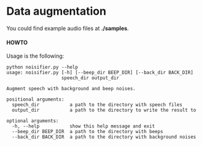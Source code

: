 # Data augmentation

You could find example audio files at **./samples**. 


#### HOWTO
Usage is the following:

```
python noisifier.py --help
usage: noisifier.py [-h] [--beep_dir BEEP_DIR] [--back_dir BACK_DIR]
                    speech_dir output_dir

Augment speech with background and beep noises.

positional arguments:
  speech_dir           a path to the directory with speech files
  output_dir           a path to the directory to write the result to

optional arguments:
  -h, --help           show this help message and exit
  --beep_dir BEEP_DIR  a path to the directory with beeps
  --back_dir BACK_DIR  a path to the directory with background noises
  ```